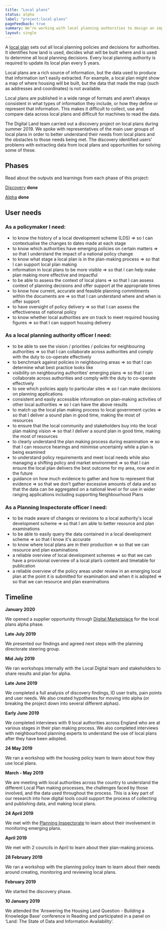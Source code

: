```yaml
---
title: "Local plans"
status: alpha
label: "project:local-plans"
pageFeedback: true
summary: We’re working with local planning authorities to design an improved format for publishing local plan data so that it’s easy to find, use and trust.
layout: single
---
```


A [local plan](https://www.gov.uk/guidance/plan-making) sets out all local planning policies and decisions for authorities. It identifies how land is used, decides what will be built where and is used to determine all local planning decisions. Every local planning authority is required to update its local plan every 5 years.

Local plans are a rich source of information, but the data used to produce that information isn’t easily extracted. For example, a local plan might show a map of where housing will be built, but the data that made the map (such as addresses and coordinates) is not available.

Local plans are published in a wide range of formats and aren’t always consistent in what types of information they include, or how they define or represent that information. This makes it difficult to collect, use and compare data across local plans and difficult for machines to read the data.

The Digital Land team carried out a discovery project on local plans during summer 2019. We spoke with representatives of the main user groups of local plans in order to better understand their needs from local plans and the obstacles to those needs being met.  The discovery identified users’ problems with extracting data from local plans and opportunities for solving some of these.

## Phases

Read about the outputs and learnings from each phase of this project:

<p>
	<a class="govuk-link govuk-body-l" href="/project/local-plans/discovery">Discovery</a> <strong class="govuk-tag">done</strong>
</p>
<p>
  <a class="govuk-link govuk-body-l" href="/project/local-plans/alpha">Alpha</a> <strong class="govuk-tag">done</strong>
</p>

## User needs

### As a policymaker I need:
- to know the history of a local development scheme (LDS) ⇒ so I can contextualise the changes to dates made at each stage
- to know which authorities have emerging policies on certain matters ⇒ so that I understand the impact of a national policy change
- to know what stage a local plan is in the plan-making process ⇒ so that I can support local plan making
- information in local plans to be more visible ⇒ so that I can help make plan making more effective and impactful
- to be able to assess the context of local plans ⇒ so that I can assess context of planning decisions and offer support at the appropriate times
- to know how current, accurate and feasible planning commitments within the documents are ⇒ so that I can understand where and when is offer support
- to have oversight of policy delivery ⇒ so that I can assess the effectiveness of national policy
- to know whether local authorities are on track to meet required housing figures ⇒ so that I can support housing delivery

### As a local planning authority officer I need:
- to be able to see the vision / priorities / policies for neighbouring authorities ⇒ so that I can collaborate across authorities and comply with the duty to co-operate effectively
- to benchmark against policies in neighbouring areas ⇒ so that I can determine what best practice looks like
- visibility on neighbouring authorities’ emerging plans ⇒ so that I can collaborate across authorities and comply with the duty to co-operate effectively
- to see which policies apply to particular sites ⇒ so I can make decisions on planning applications
- consistent and easily accessible information on plan-making activities of other local authorities ⇒ so I can have the above results
- to match up the local plan making process to local government cycles ⇒ so that I deliver a sound plan in good time, making the most of resources
- to ensure that the local community and stakeholders buy into the local plan making vision ⇒ so that I deliver a sound plan in good time, making the most of resources
- to clearly understand the plan making process during examination ⇒ so that I can resource hearings and minimise uncertainty while a plan is being examined
- to understand policy requirements and meet local needs while also managing a shifting policy and market environment ⇒ so that I can ensure the local plan delivers the best outcome for my area, now and in the future
- guidance on how much evidence to gather and how to represent that evidence ⇒ so that we don’t gather excessive amounts of data and so that the data can be aggregated on a national level or for use in wider ranging applications including supporting Neighbourhood Plans

### As a Planning Inspectorate officer I need:
- to be made aware of changes or revisions to a local authority's local development scheme ⇒ so that I am able to better resource and plan examinations
- to be able to easily query the data contained in a local development scheme ⇒ so that I know it's accurate
- to know where local plans are in their production ⇒ so that we can resource and plan examinations
- a reliable overview of local development schemes ⇒ so that we can have a provisional overview of a local plan’s content and timetable for publication
- a reliable overview of the policy areas under review in an emerging local plan at the point it is submitted for examination and when it is adopted ⇒ so that we can resource and plan examinations

## Timeline

**January 2020**

We opened a supplier opportunity through [Digital Marketplace](https://www.digitalmarketplace.service.gov.uk/digital-outcomes-and-specialists/opportunities/11591) for the local plans alpha phase.

**Late July 2019**

We presented our findings and agreed next steps with the planning directorate steering group.

**Mid July 2019**

We ran workshops internally with the Local Digital team and stakeholders to share results and plan for alpha.

**Late June 2019**

We completed a full analysis of discovery findings, ID user traits, pain points and user needs. We also created hypotheses for moving into alpha (or breaking the project down into several different alphas).

**Early June 2019**

We completed interviews with 9 local authorities across England who are at various stages in their plan making process. We also completed interviews with neighbourhood planning experts to understand the use of local plans after they have been adopted.

**24 May 2019**

We ran a workshop with the housing policy team to learn about how they use local plans.

**March - May 2019**

We are meeting with local authorities across the country to understand the different Local Plan making processes, the challenges faced by those involved, and the data used throughout the process. This is a key part of our research into how digital tools could support the process of collecting and publishing data, and making local plans.

**24 April 2019**

We met with the [Planning Inspectorate](https://www.gov.uk/government/organisations/planning-inspectorate) to learn about their involvement in monitoring emerging plans.

**April 2019**

We met with 2 councils in April to learn about their plan-making process.

**28 February 2019**

We ran a workshop with the planning policy team to learn about their needs around creating, monitoring and reviewing local plans.

**February 2019**

We started the discovery phase.

**10 January 2019**

We attended the ‘Answering the Housing Land Question - Building a Knowledge Base’ conference in Reading and participated in a panel on ‘Land: The State of Data and Information Availability’.
